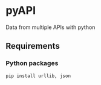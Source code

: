 # pyAPI
Data from multiple APIs with python

## Requirements  
### Python packages  
```
pip install urllib, json
```